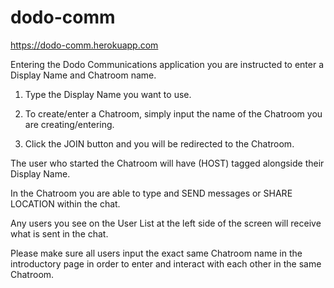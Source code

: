 # dodo-comm

https://dodo-comm.herokuapp.com

Entering the Dodo Communications application you are instructed to enter a Display Name and Chatroom name.

1) Type the Display Name you want to use.

2) To create/enter a Chatroom, simply input the name of the Chatroom you are creating/entering.

3) Click the JOIN button and you will be redirected to the Chatroom.

The user who started the Chatroom will have (HOST) tagged alongside their Display Name.

In the Chatroom you are able to type and SEND messages or SHARE LOCATION within the chat.

Any users you see on the User List at the left side of the screen will receive what is sent in the chat.

Please make sure all users input the exact same Chatroom name in the introductory page in order to enter and interact with each other in the same Chatroom.

